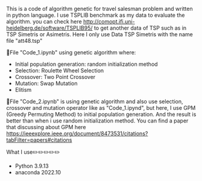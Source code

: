 This is a code of algorithm genetic for travel salesman problem and written in python language.
I use TSPLIB benchmark as my data to evaluate the algorithm. you can check here http://comopt.ifi.uni-heidelberg.de/software/TSPLIB95/ to get another data of TSP such as in TSP Simetris or Asimetris.
Here I only use Data TSP Simetris with the name file "att48.tsp"

📝File "Code_1.ipynb" using genetic algorithm where:
- Initial population generation: random initialization method
- Selection: Roulette Wheel Selection
- Crossover: Two Point Crossover
- Mutation: Swap Mutation
- Elitism

📝File "Code_2.ipynb" is using genetic algorithm and also use selection, crossover and mutation operator like as "Code_1.ipynd", but here, I use GPM (Greedy Permuting Method) to initial population generation. And the result is better than when i use random initialization method. You can find a paper that discussing about GPM here https://ieeexplore.ieee.org/document/8473531/citations?tabFilter=papers#citations


What I use✏️✏️✏️✏️✏️
- Python 3.9.13
- anaconda 2022.10
